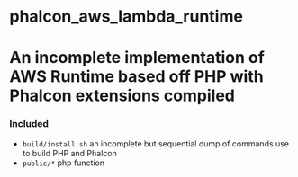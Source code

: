 # phalcon_aws_lambda_runtime

# An incomplete implementation of AWS Runtime based off PHP with Phalcon extensions compiled

### Included
- `build/install.sh` an incomplete but sequential dump of commands use to build PHP and Phalcon
- `public/*` php function
